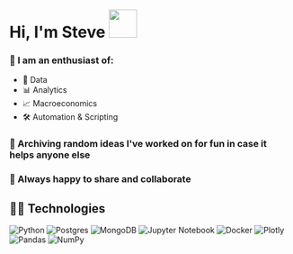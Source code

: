 # Hi, I'm Steve <img src="https://blog.joypixels.com/content/images/2019/06/waving_hand_sign_1024.gif" width="50px"> 

### 👀 I am an enthusiast of:
- 💾 Data
- 📊 Analytics
- 📈 Macroeconomics
- 🛠️ Automation & Scripting

### 💞️ Archiving random ideas I've worked on for fun in case it helps anyone else

### 🤝 Always happy to share and collaborate

## 🧑‍💻 Technologies
![Python](https://img.shields.io/badge/python-3670A0?style=for-the-badge&logo=python&logoColor=ffdd54) ![Postgres](https://img.shields.io/badge/postgres-%23316192.svg?style=for-the-badge&logo=postgresql&logoColor=white) ![MongoDB](https://img.shields.io/badge/MongoDB-%234ea94b.svg?style=for-the-badge&logo=mongodb&logoColor=white) ![Jupyter Notebook](https://img.shields.io/badge/jupyter-%23FA0F00.svg?style=for-the-badge&logo=jupyter&logoColor=white) ![Docker](https://img.shields.io/badge/docker-%230db7ed.svg?style=for-the-badge&logo=docker&logoColor=white) ![Plotly](https://img.shields.io/badge/Plotly-%233F4F75.svg?style=for-the-badge&logo=plotly&logoColor=white) ![Pandas](https://img.shields.io/badge/pandas-%23150458.svg?style=for-the-badge&logo=pandas&logoColor=white) ![NumPy](https://img.shields.io/badge/numpy-%23013243.svg?style=for-the-badge&logo=numpy&logoColor=white)
